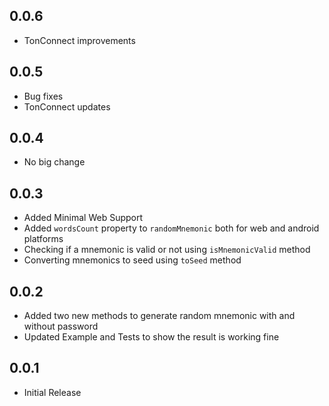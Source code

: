 ## 0.0.6

* TonConnect improvements

## 0.0.5

* Bug fixes
* TonConnect updates

## 0.0.4

* No big change

## 0.0.3

- Added Minimal Web Support
- Added `wordsCount` property to `randomMnemonic` both for web and android platforms
- Checking if a mnemonic is valid or not using `isMnemonicValid` method
- Converting mnemonics to seed using `toSeed` method

## 0.0.2

- Added two new methods to generate random mnemonic with and without password
- Updated Example and Tests to show the result is working fine

## 0.0.1

* Initial Release